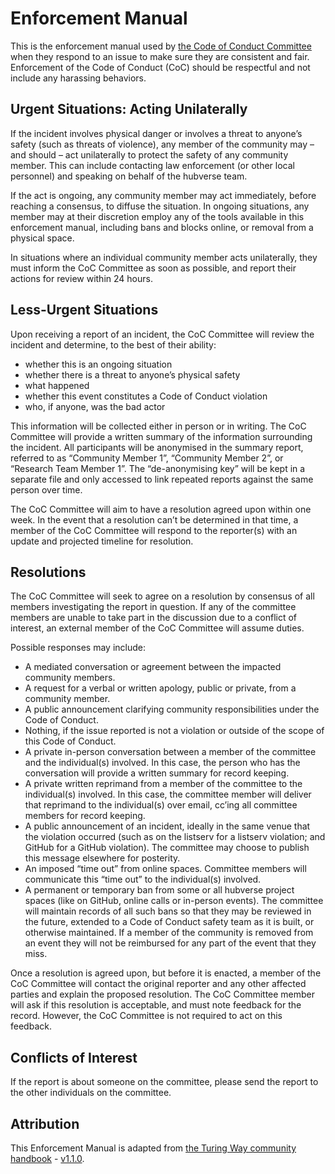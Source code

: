 # Enforcement Manual  

This is the enforcement manual used by [the Code of Conduct Committee](/coc/committee.md) when they respond to an issue to make sure they are consistent and fair. Enforcement of the Code of Conduct (CoC) should be respectful and not include any harassing behaviors.  

## Urgent Situations: Acting Unilaterally  

If the incident involves physical danger or involves a threat to anyone’s safety (such as threats of violence), any member of the community may – and should – act unilaterally to protect the safety of any community member. This can include contacting law enforcement (or other local personnel) and speaking on behalf of the hubverse team.  

If the act is ongoing, any community member may act immediately, before reaching a consensus, to diffuse the situation. In ongoing situations, any member may at their discretion employ any of the tools available in this enforcement manual, including bans and blocks online, or removal from a physical space.  

In situations where an individual community member acts unilaterally, they must inform the CoC Committee as soon as possible, and report their actions for review within 24 hours.  

## Less-Urgent Situations  

Upon receiving a report of an incident, the CoC Committee will review the incident and determine, to the best of their ability:  

- whether this is an ongoing situation  
- whether there is a threat to anyone’s physical safety  
- what happened  
- whether this event constitutes a Code of Conduct violation  
- who, if anyone, was the bad actor  

This information will be collected either in person or in writing. The CoC Committee will provide a written summary of the information surrounding the incident. All participants will be anonymised in the summary report, referred to as “Community Member 1”, “Community Member 2”, or “Research Team Member 1”. The “de-anonymising key” will be kept in a separate file and only accessed to link repeated reports against the same person over time.  

The CoC Committee will aim to have a resolution agreed upon within one week. In the event that a resolution can’t be determined in that time, a member of the CoC Committee will respond to the reporter(s) with an update and projected timeline for resolution.  

## Resolutions  

The CoC Committee will seek to agree on a resolution by consensus of all members investigating the report in question. If any of the committee members are unable to take part in the discussion due to a conflict of interest, an external member of the CoC Committee will assume duties.  

Possible responses may include:  
- A mediated conversation or agreement between the impacted community members.  
- A request for a verbal or written apology, public or private, from a community member.  
- A public announcement clarifying community responsibilities under the Code of Conduct.  
- Nothing, if the issue reported is not a violation or outside of the scope of this Code of Conduct.  
- A private in-person conversation between a member of the committee and the individual(s) involved. In this case, the person who has the conversation will provide a written summary for record keeping.  
- A private written reprimand from a member of the committee to the individual(s) involved. In this case, the committee member will deliver that reprimand to the individual(s) over email, cc’ing all committee members for record keeping.  
- A public announcement of an incident, ideally in the same venue that the violation occurred (such as on the listserv for a listserv violation; and GitHub for a GitHub violation). The committee may choose to publish this message elsewhere for posterity.  
- An imposed “time out” from online spaces. Committee members will communicate this “time out” to the individual(s) involved.  
- A permanent or temporary ban from some or all hubverse project spaces (like on GitHub, online calls or in-person events). The committee will maintain records of all such bans so that they may be reviewed in the future, extended to a Code of Conduct safety team as it is built, or otherwise maintained. If a member of the community is removed from an event they will not be reimbursed for any part of the event that they miss.  

Once a resolution is agreed upon, but before it is enacted, a member of the CoC Committee will contact the original reporter and any other affected parties and explain the proposed resolution. The CoC Committee member will ask if this resolution is acceptable, and must note feedback for the record. However, the CoC Committee is not required to act on this feedback.  

## Conflicts of Interest  

If the report is about someone on the committee, please send the report to the other individuals on the committee.  

## Attribution  

This Enforcement Manual is adapted from [the Turing Way community handbook](https://the-turing-way.netlify.app/community-handbook/coc/coc-enforcement) - [v1.1.0](https://github.com/the-turing-way/the-turing-way/releases/tag/untagged-88f773236dfcdb1e00f4).  



